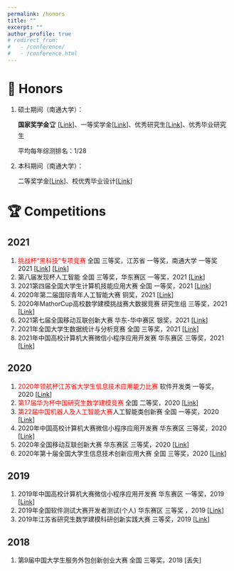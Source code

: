 ```yaml
---
permalink: /honors
title: ""
excerpt: ""
author_profile: true
# redirect_from: 
#   - /conference/
#   - /conference.html
---
```

<span class='anchor' id='honors'></span>

# 🚀 Honors

1. 硕士期间（南通大学）：

   **国家奖学金**🏆 [[Link](https://cdn.jsdelivr.net/gh/NTDXYG/image-hosting@master/20220524/国奖证书.jpg)]、一等奖学金[[Link](https://cdn.jsdelivr.net/gh/NTDXYG/image-hosting@master/20220524/奖学金.jpg)]、优秀研究生[[Link](https://cdn.jsdelivr.net/gh/NTDXYG/image-hosting@master/20220524/优秀研究生.jpg)]、优秀毕业研究生
   
   平均每年综测排名：1/28
   
2. 本科期间（南通大学）：

   二等奖学金[[Link](https://cdn.jsdelivr.net/gh/NTDXYG/image-hosting@master/20220524/二等奖学金-本科.jpg)]、校优秀毕业设计[[Link](https://cdn.jsdelivr.net/gh/NTDXYG/image-hosting@master/20220524/校优秀毕设-本科.jpg)]

   

# 🏆 Competitions

## 2021

1. <font color='red'>挑战杯“黑科技”专项竞赛</font>  全国  三等奖，江苏省  一等奖，南通大学  一等奖  2021 [[Link](https://cdn.jsdelivr.net/gh/NTDXYG/image-hosting@master/20220524/挑战杯-省赛.jpg)] [[Link](https://cdn.jsdelivr.net/gh/NTDXYG/image-hosting@master/20220524/挑战杯-国赛.jpg)]
2. 第八届发现杯人工智能  全国  三等奖，华东赛区  一等奖，2021 [[Link](https://cdn.jsdelivr.net/gh/NTDXYG/image-hosting@master/20220524/发现杯.jpg)]
3. 2021第四届全国大学生计算机技能应用大赛  全国  一等奖，2021 [[Link](https://cdn.jsdelivr.net/gh/NTDXYG/image-hosting@master/20220524/计算机技能应用.jpg)]
4. 2020年第二届国际青年人工智能大赛  铜奖，2021 [[Link](https://cdn.jsdelivr.net/gh/NTDXYG/image-hosting@master/20220524/国际青年人工智能大赛.jpg)]
5. 2020年MathorCup高校数学建模挑战赛大数据竞赛  研究生组  三等奖，2021 [[Link](https://cdn.jsdelivr.net/gh/NTDXYG/image-hosting@master/20220524/MathorCup.jpg)]
6. 2021第七届全国移动互联创新大赛  华东-华中赛区  银奖，2021 [[Link](https://cdn.jsdelivr.net/gh/NTDXYG/image-hosting@master/20220524/2021第七届全国移动互联创新大赛.jpg)]
7. 2021年全国大学生数据统计与分析竞赛  全国  三等奖，2021 [[Link](https://cdn.jsdelivr.net/gh/NTDXYG/image-hosting@master/20220524/数据统计与分析竞赛.jpg)]
8. 2021年中国高校计算机大赛微信小程序应用开发赛  华东赛区  三等奖，2021 [[Link](https://cdn.jsdelivr.net/gh/NTDXYG/image-hosting@master/20220524/2021年中国高校计算机大赛微信小程序应用开发赛.png)]

## 2020

1. <font color = 'red'>2020年领航杯江苏省大学生信息技术应用能力比赛</font>  软件开发类  一等奖，2020 [[Link](https://cdn.jsdelivr.net/gh/NTDXYG/image-hosting@master/20220524/领航杯.jpg)]
2. <font color='red'>第17届华为杯中国研究生数学建模竞赛</font>  全国  二等奖，2020 [[Link](https://cdn.jsdelivr.net/gh/NTDXYG/image-hosting@master/20220524/华为杯.jpg)]
3. <font color='red'>第22届中国机器人及人工智能大赛</font>人工智能类创新赛  全国  一等奖，2020 [[Link](https://cdn.jsdelivr.net/gh/NTDXYG/image-hosting@master/20220524/机器人及人工智能大赛.jpg)]
5. 2020年中国高校计算机大赛微信小程序应用开发赛  华东赛区  三等奖，2020 [[Link](https://cdn.jsdelivr.net/gh/NTDXYG/image-hosting@master/20220524/2020微信小程序.png)]
6. 2020年全国移动互联创新大赛  华东赛区  三等奖，2020 [[Link](https://cdn.staticaly.com/gh/NTDXYG/image-hosting@master/20220926/全国移动互联创新大赛.2f2ip9li1tlw.webp)]
8. 2020年第十届全国大学生信息技术创新应用大赛  全国  三等奖，2020 [[Link](https://cdn.jsdelivr.net/gh/NTDXYG/image-hosting@master/20220524/信息技术创新应用大赛.jpg)]

## 2019

1. 2019年中国高校计算机大赛微信小程序应用开发赛  华东赛区  一等奖，2019 [[Link](https://cdn.jsdelivr.net/gh/NTDXYG/image-hosting@master/20220524/14.JPG)]
2. 2019年全国软件测试大赛开发者测试(个人)  华东赛区  三等奖 ，2019 [[Link](https://cdn.jsdelivr.net/gh/NTDXYG/image-hosting@master/20220524/软件测试.jpg)]
3. 2019年江苏省研究生数学建模科研创新实践大赛  三等奖，2019 [[Link](https://cdn.jsdelivr.net/gh/NTDXYG/image-hosting@master/20220524/江苏省数学建模.jpg)]

## 2018

1. 第9届中国大学生服务外包创新创业大赛  全国  三等奖，2018 [丢失]
